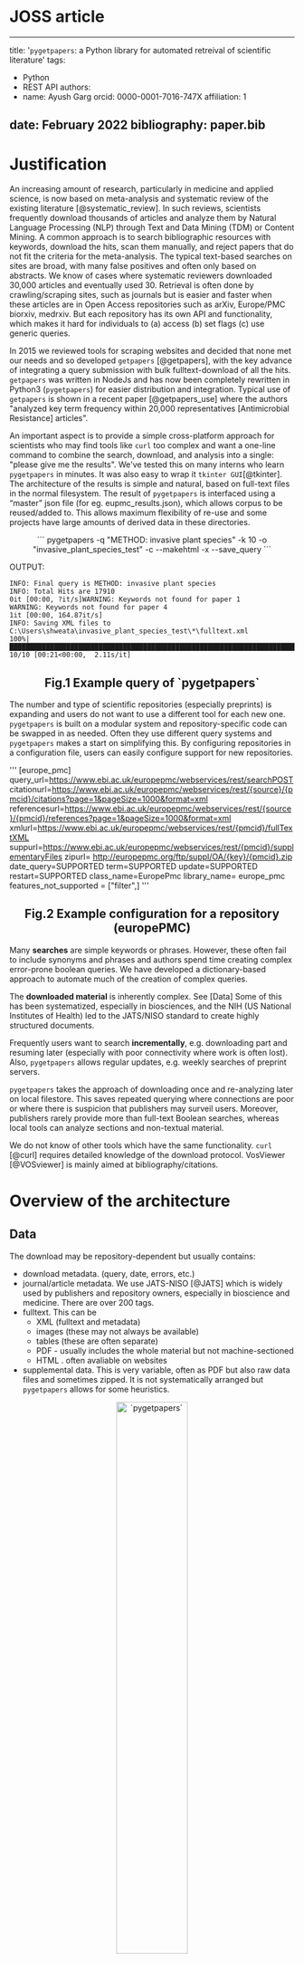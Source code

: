 # JOSS article

---
title: '`pygetpapers`: a Python library for automated retreival of scientific literature'
tags:
  - Python
  - REST API
authors:
  - name: Ayush Garg
    orcid:  0000-0001-7016-747X
    affiliation: 1

date: February 2022
bibliography: paper.bib
---

# Justification

An increasing amount of research, particularly in medicine and applied science, is now based on meta-analysis and systematic review of the existing literature [@systematic_review]. In such reviews, scientists frequently download thousands of articles and analyze them by Natural Language Processing (NLP) through Text and Data Mining (TDM) or Content Mining. A common approach is to search bibliographic resources with keywords, download the hits, scan them manually, and reject papers that do not fit the criteria for the meta-analysis.
The typical text-based searches on sites are broad, with many false positives and often only based on abstracts. We know of cases where systematic reviewers downloaded 30,000 articles and eventually used 30.
Retrieval is often done by crawling/scraping sites, such as journals but is easier and faster when these articles are in Open Access repositories such as arXiv, Europe/PMC biorxiv, medrxiv.
But each repository has its own API and functionality, which makes it hard for individuals to (a) access (b) set flags (c) use generic queries.

In 2015 we reviewed tools for scraping websites and decided that none met our needs and so developed `getpapers` [@getpapers], with the key advance of integrating a query submission with bulk fulltext-download of all the hits. `getpapers` was written in NodeJs and has now been completely rewritten in Python3 (`pygetpapers`) for easier distribution and integration. Typical use of `getpapers` is shown in a recent paper [@getpapers_use] where the authors "analyzed key term frequency within 20,000 representatives [Antimicrobial Resistance] articles".

An important aspect is to provide a simple cross-platform approach for scientists who may find tools like `curl` too complex and want a one-line command to combine the search, download, and analysis into a single: "please give me the results". We've tested this on many interns who learn `pygetpapers` in minutes. It was also easy to wrap it `tkinter GUI`[@tkinter]. The architecture of the results is simple and natural, based on full-text files in the normal filesystem. The result of `pygetpapers` is interfaced using a “master” json file (for eg. eupmc_results.json), which allows corpus to be reused/added to. This allows maximum flexibility of re-use and some projects have large amounts of derived data in these directories.

<p align="center">
```
pygetpapers -q "METHOD: invasive plant species" -k 10 -o "invasive_plant_species_test" -c --makehtml -x --save_query
```

OUTPUT:
```  
INFO: Final query is METHOD: invasive plant species
INFO: Total Hits are 17910
0it [00:00, ?it/s]WARNING: Keywords not found for paper 1
WARNING: Keywords not found for paper 4
1it [00:00, 164.87it/s]
INFO: Saving XML files to C:\Users\shweata\invasive_plant_species_test\*\fulltext.xml
100%|██████████████████████████████████████████████████████████████████████████████████████████████████████████████████████████████████| 10/10 [00:21<00:00,  2.11s/it]
```

  <h2 align="center">Fig.1 Example query of `pygetpapers`</h2>
</p>

The number and type of scientific repositories (especially preprints) is expanding and users do not want to use a different tool for each new one. `pygetpapers` is built on a modular system and repository-specific code can be swapped in as needed. Often they use different query systems and `pygetpapers` makes a start on simplifying this. By configuring repositories in a configuration file, users can easily configure support for new repositories. 

'''
[europe_pmc]
query_url=https://www.ebi.ac.uk/europepmc/webservices/rest/searchPOST
citationurl=https://www.ebi.ac.uk/europepmc/webservices/rest/{source}/{pmcid}/citations?page=1&pageSize=1000&format=xml
referencesurl=https://www.ebi.ac.uk/europepmc/webservices/rest/{source}/{pmcid}/references?page=1&pageSize=1000&format=xml
xmlurl=https://www.ebi.ac.uk/europepmc/webservices/rest/{pmcid}/fullTextXML
suppurl=https://www.ebi.ac.uk/europepmc/webservices/rest/{pmcid}/supplementaryFiles
zipurl= http://europepmc.org/ftp/suppl/OA/{key}/{pmcid}.zip
date_query=SUPPORTED
term=SUPPORTED
update=SUPPORTED
restart=SUPPORTED
class_name=EuropePmc
library_name= europe_pmc
features_not_supported = ["filter",]
'''
  
<h2 align="center">Fig.2 Example configuration for a repository (europePMC)</h2>

Many **searches** are simple keywords or phrases. However, these often fail to include synonyms and phrases and authors spend time creating complex error-prone boolean queries. We have developed a dictionary-based approach to automate much of the creation of complex queries.

The **downloaded material** is inherently complex. See [Data]
Some of this has been systematized, especially in biosciences, and the NIH (US National Institutes of Health) led to the JATS/NISO standard to create highly structured documents.

Frequently users want to search **incrementally**, e.g. downloading part and resuming later (especially with poor connectivity where work is often lost). Also, `pygetpapers` allows regular updates, e.g. weekly searches of preprint servers.

`pygetpapers` takes the approach of downloading once and re-analyzing later on local filestore. This saves repeated querying where connections are poor or where there is suspicion that publishers may surveil users. Moreover, publishers rarely provide more than full-text Boolean searches, whereas local tools can analyze sections and non-textual material.

We do not know of other tools which have the same functionality. `curl` [@curl] requires detailed knowledge of the download protocol. VosViewer [@VOSviewer] is mainly aimed at bibliography/citations.

# Overview of the architecture

## Data

The download may be repository-dependent but usually contains:
* download metadata. (query, date, errors, etc.)
* journal/article metadata. We use JATS-NISO [@JATS] which is widely used by publishers and repository owners, especially in bioscience and medicine. There are over 200 tags. 
* fulltext. This can be 
   - XML (fulltext and metadata) 
   - images (these may not always be available)
   - tables (these are often separate)
   - PDF - usually includes the whole material but not machine-sectioned
   - HTML . often avaliable on websites
* supplemental data. This is very variable, often as PDF but also raw data files and sometimes zipped. It is not systematically arranged but `pygetpapers` allows for some heuristics.

<p align="center">
  <img src="https://user-images.githubusercontent.com/62711517/153720800-36a32046-9c92-4999-9adf-5ea34b77c29e.png" alt="`pygetpapers`" height="50%" width="50%">
  <h2 align="center">Fig.3 Architecture of `pygetpapers`</h2>
</p>

This directory structure is designed so that analysis tools can add computed data for articles


'''
C:.
│   eupmc_results.json
│
├───PMC8157994
│       eupmc_result.json
│       fulltext.xml
│
├───PMC8180188
│       eupmc_result.json
│       fulltext.xml
│
├───PMC8198815
│       eupmc_result.json
│       fulltext.xml
│
├───PMC8216501
│       eupmc_result.json
│       fulltext.xml
│
├───PMC8309040
│       eupmc_result.json
│       fulltext.xml
│
└───PMC8325914
        eupmc_result.json
        fulltext.xml
'''
<h2 align="center">Fig.4 Typical download directory</h2>


## Code 

### Download protocol

Most repository APIs provide a cursor-based approach to querying:
1. A query is sent and the repository creates a list of M hits (pointers to documents), sets a cursor start, and returns this information to the `pygetpapers` client.
2. The client requests a chunk of size N <= M (normally 25-1000) and the repository replies with N pointers to documents.
3. The server response is pages of hits (metadata) as XML , normally <= 1000 hits per page , (1 sec) 
4. `pygetpapers` - incremental aggregates XML metadata as python dict in memory - small example for paper
5. If cursor indicates next page, submits a query for next page, else if end terminates this part
6. When finished all pages, writes metadata to CProject (Top level project directory) as JSON (total, and creates CTrees (per-article directories) with individual metadata)
7. Recover from crashes, restart (if needed) 

The control module `pygetpapers` reads the commandline and
* Selects the repository-specific downloader
* Creates a query from user input and/or terms from dictionaries
* Adds options and constraints
* Downloads according to protocol above, including recording progress in a metadata file

# Generic downloading concerns

* Download speeds. Excessively rapid or voluminous downloads can overload servers and are sometimes hostile (DOS). We have discussed this with major sites (EPMC, biorXiv, Crossref etc. and have a default (resettable) delay in `pygetpapers`. 
* Authentication (alerting repo to downloader header). `pygetpapers` supports anonymous, non-authenticated, access but includes a header (e.g. for Crossref)

# Design
* commandline (can be later wrapped in GUIs).
* modular (one module per repo)
* abstraction (e.g. of DATE functions)
* supports both metadata and content
* responsive to repository responses

# Implementation

`getpapers` was implemented in `NodeJS` which allows multithreading and therefore potentially download rates of several XML documents per second on a fast line. Installing `NodeJS` was a problem on some systems (especially Windows) and was not well suited for integration with scientific libraries (mainly coded in Java and Python). We, therefore, decided to rewrite in Python, keeping only the command line and output structure, and have found very easy integration with other tools, including GUIs. `pygetpapers` can be run both as a command-line tool and a module, which makes it versatile. 

# Interface with other tools

Downloading is naturally modular, rather slow, and we interface by writing all output to the filesystem. This means that a wide range of tools (Unix, Windows, Java, Python, etc.) can analyze and transform it. The target documents are usually static so downloads only need to be done once.
Among our own downstream tools are
* `pyami` [@pyami] - sectioning the document
* `docanalysis` [@docanalysis] - textual analysis and Natural Language Processing
* `pyamiimage` [@pyamiimage] - analysis of the content of images in downloaded documents
* third party text analysis of PDF using GROBID[@GROBID] and PDFBox[@PDFBox].

# Acknowledgements

We thank Dr. Peter Murray Rust for the support and help with the design of the manuscript. 




